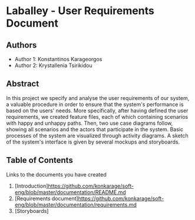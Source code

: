 # Laballey - User Requirements Document

## Authors

- Author 1: Konstantinos Karageorgos
- Author 2: Krystallenia Tsirikidou

## Abstract

In this project we specify and analyse the user requirements of our system, a valuable procedure in order to ensure that the system's performance is based on the users' needs. More specifically, after having defined the user requirements, we created feature files, each of which containing scenarios with happy and unhappy paths. Then, two use case diagrams follow, showing all scenarios and the actors that participate in the system. Basic processes of the system are visualized through activity diagrams. A sketch of the system's interface is given by several mockups and storyboards.

## Table of Contents

Links to the documents you have created

  1. [Introduction]https://github.com/konkarage/soft-eng/blob/master/documentation/README.md
  2. [Requirements document]https://github.com/konkarage/soft-eng/blob/master/documentation/requirements.md
  3. [Storyboards]
